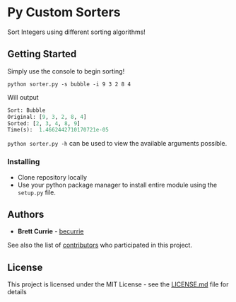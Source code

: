 # Py Custom Sorters

Sort Integers using different sorting algorithms!

## Getting Started

Simply use the console to begin sorting!

```python sorter.py -s bubble -i 9 3 2 8 4```

Will output

```python
Sort: Bubble
Original: [9, 3, 2, 8, 4]
Sorted: [2, 3, 4, 8, 9]
Time(s):  1.4662442710170721e-05
```

```python sorter.py -h``` can be used to view the available arguments possible.


### Installing

- Clone repository locally
- Use your python package manager to install entire module using the ```setup.py``` file.

## Authors

* **Brett Currie** - [becurrie](https://github.com/becurrie)

See also the list of [contributors](https://github.com/becurrie/py-custom-sorters/contributors) who participated in this project.

## License

This project is licensed under the MIT License - see the [LICENSE.md](LICENSE.md) file for details
